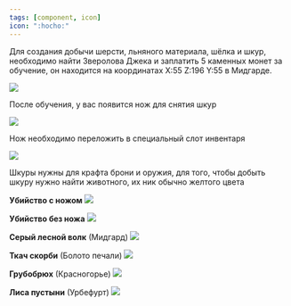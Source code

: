 ```yaml
---
tags: [component, icon]
icon: ":hocho:"
---
```


Для создания добычи шерсти, льняного материала, шёлка и шкур, необходимо найти Зверолова Джека и заплатить 5 каменных монет за обучение, он находится на координатах X:55 Z:196 Y:55 в Мидгарде.

![](https://i.imgur.com/oMnuDyK.png)

После обучения, у вас появится нож для снятия шкур

![](https://i.imgur.com/Y62KTKs.png)

Нож необходимо переложить в специальный слот инвентаря

![](https://i.imgur.com/5eXVnxO.png)

Шкуры нужны для крафта брони и оружия, для того, чтобы добыть шкуру нужно найти животного, их ник обычно желтого цвета


**Убийство с ножом**
![](https://i.imgur.com/JOkKebd.gif)

**Убийство без ножа**
![](https://i.imgur.com/I5ErxXl.gif)

**Серый лесной волк**
(Мидгард)
![](https://i.imgur.com/3ZpJT6u.png)

**Ткач скорби**
(Болото печали)
![](https://i.imgur.com/01GESBc.png)

**Грубобрюх**
(Красногорье)
![](https://i.imgur.com/2zIMAia.png)

**Лиса пустыни**
(Урбефурт)
![](https://i.imgur.com/IXCxzX5.png)
